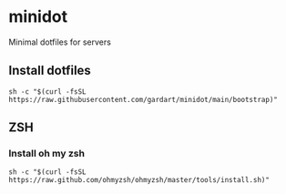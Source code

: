 # minidot
Minimal dotfiles for servers

## Install dotfiles
`sh -c "$(curl -fsSL https://raw.githubusercontent.com/gardart/minidot/main/bootstrap)"`

## ZSH
### Install oh my zsh
`sh -c "$(curl -fsSL https://raw.github.com/ohmyzsh/ohmyzsh/master/tools/install.sh)"`
